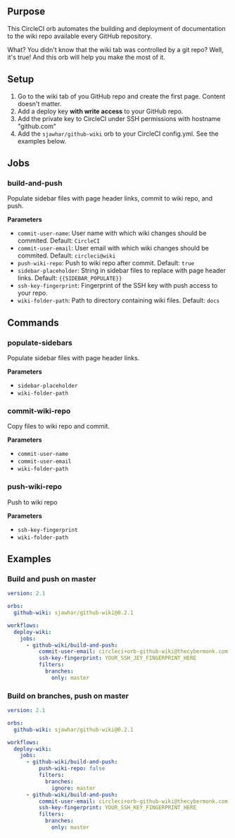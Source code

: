 ## Purpose

This CircleCI orb automates the building and deployment of documentation to the wiki repo available every GitHub repository.

What? You didn't know that the wiki tab was controlled by a git repo? Well, it's true! And this orb will help you make the most of it.

## Setup
1. Go to the wiki tab of you GitHub repo and create the first page. Content doesn't matter.
2. Add a deploy key **with write access** to your GitHub repo.
3. Add the private key to CircleCI under SSH permissions with hostname "github.com"
4. Add the `sjawhar/github-wiki` orb to your CircleCI config.yml. See the examples below.

## Jobs
### build-and-push
Populate sidebar files with page header links, commit to wiki repo, and push.

**Parameters**
* `commit-user-name`: User name with which wiki changes should be commited. Default: `CircleCI`
* `commit-user-email`: User email with which wiki changes should be commited. Default: `circleci@wiki`
* `push-wiki-repo`: Push to wiki repo after commit. Default: `true`
* `sidebar-placeholder`: String in sidebar files to replace with page header links. Default: `{{SIDEBAR_POPULATE}}`
* `ssh-key-fingerprint`: Fingerprint of the SSH key with push access to your repo.
* `wiki-folder-path`: Path to directory containing wiki files. Default: `docs`

## Commands
### populate-sidebars
Populate sidebar files with page header links.

**Parameters**
* `sidebar-placeholder`
* `wiki-folder-path`

### commit-wiki-repo
Copy files to wiki repo and commit.

**Parameters**
* `commit-user-name`
* `commit-user-email`
* `wiki-folder-path`

### push-wiki-repo
Push to wiki repo

**Parameters**
* `ssh-key-fingerprint`
* `wiki-folder-path`

## Examples
### Build and push on master
```yaml
version: 2.1

orbs:
  github-wiki: sjawhar/github-wiki@0.2.1

workflows:
  deploy-wiki:
    jobs:
      - github-wiki/build-and-push:
          commit-user-email: circleci+orb-github-wiki@thecybermonk.com
          ssh-key-fingerprint: YOUR_SSH_JEY_FINGERPRINT_HERE
          filters:
            branches:
              only: master
```

### Build on branches, push on master
```yaml
version: 2.1

orbs:
  github-wiki: sjawhar/github-wiki@0.2.1

workflows:
  deploy-wiki:
    jobs:
      - github-wiki/build-and-push:
          push-wiki-repo: false
          filters:
            branches:
              ignore: master
      - github-wiki/build-and-push:
          commit-user-email: circleci+orb-github-wiki@thecybermonk.com
          ssh-key-fingerprint: YOUR_SSH_KEY_FINGERPRINT_HERE
          filters:
            branches:
              only: master
```
